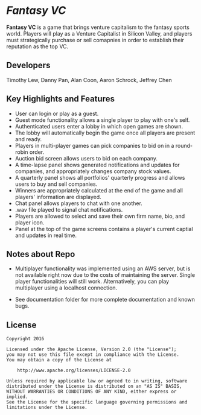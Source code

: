 # *Fantasy VC*

**Fantasy VC** is a game that brings venture capitalism to the fantasy sports world.  Players will play as a  Venture Capitalist in Silicon Valley, and players must strategically purchase or sell comapnies in order to establish their reputation as the top VC.

## Developers

Timothy Lew, Danny Pan, Alan Coon, Aaron Schrock, Jeffrey Chen

## Key Highlights and Features

* User can login or play as a guest.
* Guest mode functionality allows a single player to play with one's self.
* Authenticated users enter a lobby in which open games are shown.
* The lobby will automatically begin the game once all players are present and ready.
* Players in multi-player games can pick companies to bid on in a round-robin order.
* Auction bid screen allows users to bid on each company.
* A time-lapse panel shows generated notifications and updates for companies, and appropriately changes company stock values.
* A quarterly panel shows all portfolios' quarterly progress and allows users to buy and sell companies.
* Winners are appropriately calculated at the end of the game and all players' information are displayed.
* Chat panel allows players to chat with one another.
* .wav file played to signal chat notifications.
* Players are allowed to select and save their own firm name, bio, and player icon.
* Panel at the top of the game screens contains a player's current captial and updates in real time.

## Notes about Repo

* Multiplayer functionality was implemented using an AWS server, but is not available right now due to the costs of maintaining the server.  Single player functionalities will still work.  Alternatively, you can play multiplayer using a localhost connection.

* See documentation folder for more complete documentation and known bugs.


## License

    Copyright 2016 

    Licensed under the Apache License, Version 2.0 (the "License");
    you may not use this file except in compliance with the License.
    You may obtain a copy of the License at

        http://www.apache.org/licenses/LICENSE-2.0

    Unless required by applicable law or agreed to in writing, software
    distributed under the License is distributed on an "AS IS" BASIS,
    WITHOUT WARRANTIES OR CONDITIONS OF ANY KIND, either express or implied.
    See the License for the specific language governing permissions and
    limitations under the License.
